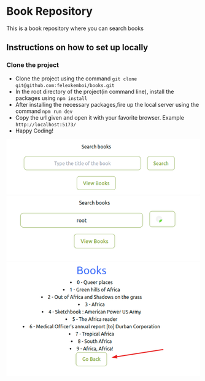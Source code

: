 # Book Repository

This is a book repository where you can search books

## Instructions on how to set up locally
 ### Clone the project
  - Clone the project using the command `git clone git@github.com:felexkemboi/books.git`
  - In the root directory of the project(in command line), install the packages using `npm install`
  - After installing the necessary packages,fire up the local server using the command `npm run dev`
  - Copy the url given and open it with your favorite browser. Example `http://localhost:5173/`
  - Happy Coding!


![Optional Text](./public/pictures/search.png)
![Optional Text](./public/pictures/searching.png)
![Optional Text](./public/pictures/books.png)